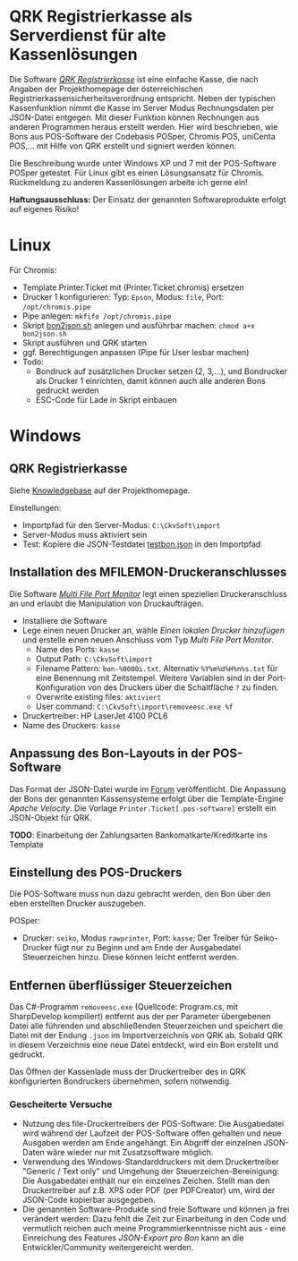 # QRK Registrierkasse als Serverdienst für alte Kassenlösungen
Die Software *[QRK Registrierkasse](http://www.ckvsoft.at/)* ist eine einfache Kasse, die nach Angaben der Projekthomepage der österreichischen Registrierkassensicherheitsverordnung entspricht.
Neben der typischen Kassenfunktion nimmt die Kasse im Server Modus Rechnungsdaten per JSON-Datei entgegen. Mit dieser Funktion können Rechnungen aus anderen Programmen heraus erstellt werden.
Hier wird beschrieben, wie Bons aus POS-Software der Codebasis POSper, Chromis POS, uniCenta POS,... mit Hilfe von QRK erstellt und signiert werden können.

Die Beschreibung wurde unter Windows XP und 7 mit der POS-Software POSper getestet. Für Linux gibt es einen Lösungsansatz für Chromis. Rückmeldung zu anderen Kassenlösungen arbeite ich gerne ein!

**Haftungsausschluss:** Der Einsatz der genannten Softwareprodukte erfolgt auf eigenes Risiko!

# Linux
Für Chromis:
- Template Printer.Ticket mit (Printer.Ticket.chromis) ersetzen
- Drucker 1 konfigurieren: Typ: `Epson`, Modus: `file`, Port: `/opt/chromis.pipe`
- Pipe anlegen: `mkfifo /opt/chromis.pipe`
- Skript [bon2json.sh](bon2json.sh) anlegen und ausführbar machen: `chmod a+x bon2json.sh`
- Skript ausführen und QRK starten
- ggf. Berechtigungen anpassen (Pipe für User lesbar machen)
- Todo:
  - Bondruck auf zusätzlichen Drucker setzen (2, 3,...), und Bondrucker als Drucker 1 einrichten, damit können auch alle anderen Bons gedruckt werden
  - ESC-Code für Lade in Skript einbauen

# Windows
## QRK Registrierkasse
Siehe [Knowledgebase](http://www.ckvsoft.at/kb/) auf der Projekthomepage. 

Einstellungen:
- Importpfad für den Server-Modus: `C:\CkvSoft\import`
- Server-Modus muss aktiviert sein
- Test: Kopiere die JSON-Testdatei [testbon.json](testbon.json) in den Importpfad

## Installation des MFILEMON-Druckeranschlusses
Die Software *[Multi File Port Monitor](https://sourceforge.net/projects/mfilemon/)* legt einen speziellen Druckeranschluss an und erlaubt die Manipulation von Druckaufträgen. 
- Installiere die Software
- Lege einen neuen Drucker an, wähle *Einen lokalen Drucker hinzufügen* und erstelle einen neuen Anschluss vom Typ *Multi File Port Monitor*.
  - Name des Ports: `kasse`
  - Output Path: `C:\CkvSoft\import`
  - Filename Pattern: `bon-%0000i.txt`. Alternativ `%Y%m%d%H%n%s.txt` für eine Benennung mit Zeitstempel. Weitere Variablen sind in der Port-Konfiguration von des Druckers über die Schaltfläche `?` zu finden.
  - Overwrite existing files: `aktiviert`
  - User command: `C:\CkvSoft\import\removeesc.exe %f`
- Druckertreiber: HP LaserJet 4100 PCL6
- Name des Druckers: `kasse`

## Anpassung des Bon-Layouts in der POS-Software
Das Format der JSON-Datei wurde im [Forum](http://www.ckvsoft.at/forum/qrk-fragen-und-antworten/anbindung-an-boniersystem/#post-648) veröffentlicht. Die Anpassung der Bons der genannten Kassensysteme erfolgt über die Template-Engine *Apache Velocity*. Die Vorlage `Printer.Ticket[.pos-software]` erstellt ein JSON-Objekt für QRK.

**TODO**: Einarbeitung der Zahlungsarten Bankomatkarte/Kreditkarte ins Template

## Einstellung des POS-Druckers
Die POS-Software muss nun dazu gebracht werden, den Bon über den eben erstellten Drucker auszugeben.

POSper:
- Drucker: `seiko`, Modus `rawprinter`, Port: `kasse`; Der Treiber für Seiko-Drucker fügt nur zu Beginn und am Ende der Ausgabedatei Steuerzeichen hinzu. Diese können leicht entfernt werden.

## Entfernen überflüssiger Steuerzeichen
Das C#-Programm `removeesc.exe` (Quellcode: Program.cs, mit SharpDevelop kompiliert) entfernt aus der per Parameter übergebenen Datei alle führenden und abschließenden Steuerzeichen und speichert die Datei mit der Endung `.json` im Importverzeichnis von QRK ab. Sobald QRK in diesem Verzeichnis eine neue Datei entdeckt, wird ein Bon erstellt und gedruckt.

Das Öffnen der Kassenlade muss der Druckertreiber des in QRK konfigurierten Bondruckers übernehmen, sofern notwendig.

### Gescheiterte Versuche
- Nutzung des file-Druckertreibers der POS-Software: Die Ausgabedatei wird während der Laufzeit der POS-Software offen gehalten und neue Ausgaben werden am Ende angehängt. Ein Abgriff der einzelnen JSON-Daten wäre wieder nur mit Zusatzsoftware möglich.
- Verwendung des Windows-Standarddruckers mit dem Druckertreiber "Generic / Text only" und Umgehung der Steuerzeichen-Bereinigung: Die Ausgabedatei enthält nur ein einzelnes Zeichen. Stellt man den Druckertreiber auf z.B. XPS oder PDF (per PDFCreator) um, wird der JSON-Code kopierbar ausgegeben.
- Die genannten Software-Produkte sind freie Software und können ja frei verändert werden: Dazu fehlt die Zeit zur Einarbeitung in den Code und vermutlich reichen auch meine Programmierkenntnisse nicht aus - eine Einreichung des Features *JSON-Export pro Bon* kann an die Entwickler/Community weitergereicht werden.
